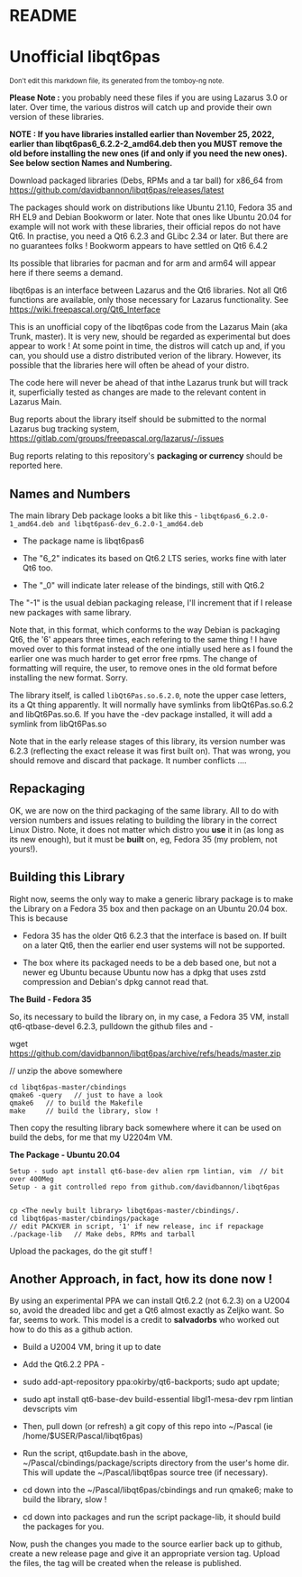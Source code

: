 README
===========



**Unofficial libqt6pas**
========


<sub>Don't edit this markdown file, its generated from the tomboy-ng note.</sub>



**Please Note :** you probably  need these files if you are using Lazarus 3.0 or later.  Over time, the various distros will catch up and provide their own version of these libraries.



**NOTE : If you have libraries installed earlier than November 25, 2022, earlier than libqt6pas6_6.2.2-2_amd64.deb then you MUST remove the old before installing the new ones (if and only if you need the new ones). See below section Names and Numbering.**



Download packaged libraries (Debs, RPMs and a tar ball) for x86_64 from https://github.com/davidbannon/libqt6pas/releases/latest



The packages should work on distributions like Ubuntu 21.10, Fedora 35 and RH EL9 and Debian Bookworm or later.  Note that ones like Ubuntu 20.04 for example will not work with these libraries, their official repos do not have  Qt6. In practise, you need a Qt6 6.2.3 and GLibc 2.34 or later. But there are no guarantees folks ! Bookworm appears to have settled on Qt6 6.4.2



Its possible that libraries for pacman and for arm and arm64 will appear here if there seems a demand.



libqt6pas is an interface between Lazarus and the Qt6 libraries.  Not all Qt6 functions are available, only those necessary for Lazarus functionality. See https://wiki.freepascal.org/Qt6_Interface



This is an unofficial copy of the libqt6pas code from the Lazarus Main (aka Trunk, master). It is very new, should be regarded as experimental but does appear to work ! At some point in time, the distros will catch up and, if you can, you should use a distro distributed verion of the library. However, its possible that the libraries here will often be ahead of your distro.



The code here will never be ahead of that inthe Lazarus trunk but will track it, superficially tested as changes are made to the relevant content in Lazarus Main.



Bug reports about the library itself should be submitted to the normal Lazarus bug tracking system, https://gitlab.com/groups/freepascal.org/lazarus/-/issues



Bug reports relating to this repository's **packaging or currency** should be reported here.



**Names and Numbers**
--------


The main library Deb package looks a bit like this - `libqt6pas6_6.2.0-1_amd64.deb and libqt6pas6-dev_6.2.0-1_amd64.deb`

   * The package name is   libqt6pas6

   * The "6_2" indicates its based on Qt6.2 LTS series, works fine with later Qt6 too.

   * The "_0" will indicate later release of the bindings, still with Qt6.2

The "-1" is the usual debian packaging release, I'll increment that if I release new packages with same library.



Note that, in this format, which conforms to the way Debian is packaging Qt6, the '6' appears three times, each refering to the same thing ! I have moved over to this format instead of the one intially used here as I found the earlier one was much harder to get error free rpms. The change of formatting will require, the user, to remove ones in the old format before installing the new format. Sorry.



The library itself, is called `libQt6Pas.so.6.2.0`, note the upper case letters, its a Qt thing apparently. It will normally have symlinks from libQt6Pas.so.6.2 and  libQt6Pas.so.6. If you have the -dev package installed, it will add a symlink from libQt6Pas.so



Note that in the early release stages of this library, its version number was 6.2.3 (reflecting the exact release it was first built on). That was wrong, you should remove and discard that package. It number conflicts ....



**Repackaging**
--------
OK, we are now on the third packaging of the same library. All to do with version numbers and issues relating to building the library in the correct Linux Distro. Note, it does not matter which distro you **use** it in (as long as its new enough), but it must be **built** on, eg, Fedora 35 (my problem, not yours!).





**Building this Library**
--------
Right now, seems the only way to make a generic library package is to make the Library on a Fedora 35 box and then package on an Ubuntu 20.04 box. This is because

   * Fedora 35 has the older Qt6 6.2.3 that the interface is based on. If built on a later Qt6, then the earlier end user systems will not be supported.

   * The box where its packaged needs to be a deb based one, but not a newer eg Ubuntu because Ubuntu now has a dpkg that uses zstd compression and Debian's dpkg cannot read that.



**The Build  - Fedora 35**

 So, its necessary to build the library on, in my case, a Fedora 35 VM, install qt6-qtbase-devel 6.2.3, pulldown the github files and -



wget https://github.com/davidbannon/libqt6pas/archive/refs/heads/master.zip

// unzip the above somewhere

    cd libqt6pas-master/cbindings
    qmake6 -query   // just to have a look
    qmake6   // to build the Makefile
    make     // build the library, slow !


Then copy the resulting library back somewhere where it can be used on build the debs, for me that my U2204m VM.



**The Package - Ubuntu 20.04**



    Setup - sudo apt install qt6-base-dev alien rpm lintian, vim  // bit over 400Meg
    Setup - a git controlled repo from github.com/davidbannon/libqt6pas


    cp <The newly built library> libqt6pas-master/cbindings/.
    cd libqt6pas-master/cbindings/package
    // edit PACKVER in script, '1' if new release, inc if repackage
    ./package-lib   // Make debs, RPMs and tarball


Upload the packages, do the git stuff !





**Another Approach, in fact, how its done now !**
--------
By using an experimental PPA we can install Qt6.2.2 (not 6.2.3) on a U2004 so, avoid the dreaded libc and get a Qt6 almost exactly as Zeljko want. So far, seems to work. This model is a credit to **salvadorbs** who worked out how to do this as a github action.

* Build a U2004 VM, bring it up to date

* Add the Qt6.2.2 PPA -

* sudo add-apt-repository ppa:okirby/qt6-backports; sudo apt update;

 * sudo apt install qt6-base-dev build-essential libgl1-mesa-dev rpm lintian devscripts vim

* Then, pull down (or refresh) a git copy of this repo into ~/Pascal  (ie /home/$USER/Pascal/libqt6pas)

* Run the script,  qt6update.bash in the above, ~/Pascal/cbindings/package/scripts directory from the user's home dir. This will update the ~/Pascal/libqt6pas source tree (if necessary).

* cd down into the ~/Pascal/libqt6pas/cbindings and run qmake6; make to build the library, slow !

* cd down into packages and run the script package-lib, it should build the packages for you.



Now, push the changes you made to the source earlier back up to github, create a new release page and give it an appropriate version tag. Upload the files, the tag will be created when the release is published.








